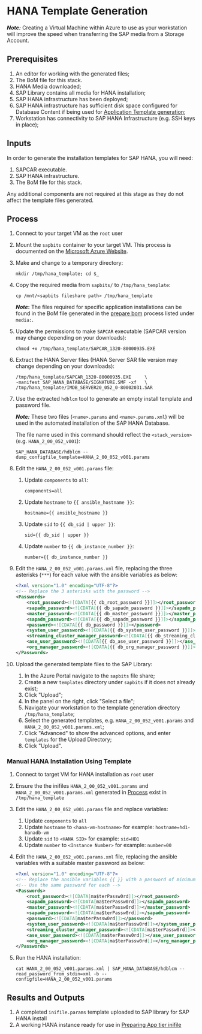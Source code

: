 # HANA Template Generation

**_Note:_** Creating a Virtual Machine within Azure to use as your workstation will improve the speed when transferring the SAP media from a Storage Account.

## Prerequisites

1. An editor for working with the generated files;
1. The BoM file for this stack.
1. HANA Media downloaded;
1. SAP Library contains all media for HANA installation;
1. SAP HANA infrastructure has been deployed;
1. SAP HANA infrastructure has sufficient disk space configured for Database Content if being used for [Application Template generation](../app/prepare-ini.md);
1. Workstation has connectivity to SAP HANA Infrastructure (e.g. SSH keys in place);

## Inputs

In order to generate the installation templates for SAP HANA, you will need:

1. SAPCAR executable.
1. SAP HANA infrastructure.
1. The BoM file for this stack.

Any additional components are not required at this stage as they do not affect the template files generated.

## Process

1. Connect to your target VM as the `root` user
1. Mount the `sapbits` container to your target VM. This process is documented on the [Microsoft Azure Website](https://docs.microsoft.com/en-us/azure/storage/blobs/storage-how-to-mount-container-linux).
1. Make and change to a temporary directory:

   `mkdir /tmp/hana_template; cd $_`

1. Copy the required media from `sapbits/` to `/tmp/hana_template`:

   `cp /mnt/<sapbits fileshare path> /tmp/hana_template`

   **_Note_:** The files required for specific application installations can be found in the BoM file generated in the [prepare bom](prepare-bom) process listed under `media:`.

1. Update the permissions to make `SAPCAR` executable (SAPCAR version may change depending on your downloads):

   `chmod +x /tmp/hana_template/SAPCAR_1320-80000935.EXE`

1. Extract the HANA Server files (HANA Server SAR file version may change depending on your downloads):

   ```text
   /tmp/hana_template/SAPCAR_1320-80000935.EXE     \
   -manifest SAP_HANA_DATABASE/SIGNATURE.SMF -xf   \
   /tmp/hana_template/IMDB_SERVER20_052_0-80002031.SAR
   ```

1. Use the extracted `hdblcm` tool to generate an empty install template and password file.

   **_Note:_** These two files (`<name>.params` and `<name>.params.xml`) will be used in the automated installation of the SAP HANA Database.

   The file name used in this command should reflect the `<stack_version>` (e.g. `HANA_2_00_052_v001`):

   `SAP_HANA_DATABASE/hdblcm --dump_configfile_template=HANA_2_00_052_v001.params`

1. Edit the `HANA_2_00_052_v001.params` file:
   1. Update `components` to `all`:

      `components=all`

   1. Update `hostname` to `{{ ansible_hostname }}`:

      `hostname={{ ansible_hostname }}`

   1. Update `sid` to `{{ db_sid | upper }}`:

      `sid={{ db_sid | upper }}`

   1. Update `number` to `{{ db_instance_number }}`:

      `number={{ db_instance_number }}`

1. Edit the `HANA_2_00_052_v001.params.xml` file, replacing the three asterisks (`***`) for each value with the ansible variables as below:

   ```xml
   <?xml version="1.0" encoding="UTF-8"?>
   <!-- Replace the 3 asterisks with the password -->
   <Passwords>
       <root_password><![CDATA[{{ db_root_password }}]]></root_password>
       <sapadm_password><![CDATA[{{ db_sapadm_password }}]]></sapadm_password>
       <master_password><![CDATA[{{ db_master_password }}]]></master_password>
       <sapadm_password><![CDATA[{{ db_sapadm_password }}]]></sapadm_password>
       <password><![CDATA[{{ db_password }}]]></password>
       <system_user_password><![CDATA[{{ db_system_user_password }}]]></system_user_password>
       <streaming_cluster_manager_password><![CDATA[{{ db_streaming_cluster_manager_password }}]]></streaming_cluster_manager_password>
       <ase_user_password><![CDATA[{{ db_ase_user_password }}]]></ase_user_password>
       <org_manager_password><![CDATA[{{ db_org_manager_password }}]]></org_manager_password>
   </Passwords>
   ```

1. Upload the generated template files to the SAP Library:
   1. In the Azure Portal navigate to the `sapbits` file share;
   1. Create a new `templates` directory under `sapbits` if it does not already exist;
   1. Click "Upload";
   1. In the panel on the right, click "Select a file";
   1. Navigate your workstation to the template generation directory `/tmp/hana_template`;
   1. Select the generated templates, e.g. `HANA_2_00_052_v001.params` and `HANA_2_00_052_v001.params.xml`;
   1. Click "Advanced" to show the advanced options, and enter `templates` for the Upload Directory;
   1. Click "Upload".

### Manual HANA Installation Using Template

1. Connect to target VM for HANA installation as `root` user
1. Ensure the the inifiles `HANA_2_00_052_v001.params` and `HANA_2_00_052_v001.params.xml` generated in [Process](#Process)  exist in `/tmp/hana_template`
1. Edit the `HANA_2_00_052_v001.params` file and replace variables:
   1. Update `components` to `all`
   1. Update `hostname` to `<hana-vm-hostname>` for example: `hostname=hd1-hanadb-vm`
   1. Update `sid` to `<HANA SID>` for example: `sid=HD1`
   1. Update `number` to `<Instance Number>` for example: `number=00`
1. Edit the `HANA_2_00_052_v001.params.xml` file, replacing the ansible variables with a suitable master password as below:

   ```xml
   <?xml version="1.0" encoding="UTF-8"?>
   <!-- Replace the ansible variables {{ }} with a password of minimum 8 characters -->
   <!-- Use the same password for each -->
   <Passwords>
       <root_password><![CDATA[ma$terPassw0rd]]></root_password>
       <sapadm_password><![CDATA[ma$terPassw0rd]]></sapadm_password>
       <master_password><![CDATA[ma$terPassw0rd]]></master_password>
       <sapadm_password><![CDATA[ma$terPassw0rd]]></sapadm_password>
       <password><![CDATA[ma$terPassw0rd]]></password>
       <system_user_password><![CDATA[ma$terPassw0rd]]></system_user_password>
       <streaming_cluster_manager_password><![CDATA[ma$terPassw0rd]]></streaming_cluster_manager_password>
       <ase_user_password><![CDATA[ma$terPassw0rd]]></ase_user_password>
       <org_manager_password><![CDATA[ma$terPassw0rd]]></org_manager_password>
   </Passwords>

1. Run the HANA installation:

   `cat HANA_2_00_052_v001.params.xml | SAP_HANA_DATABASE/hdblcm --read_password_from_stdin=xml -b --configfile=HANA_2_00_052_v001.params`

## Results and Outputs

1. A completed `inifile.params` template uploaded to SAP library for SAP HANA install
1. A working HANA instance ready for use in [Preparing App tier inifile](../app/prepare-ini.md)
